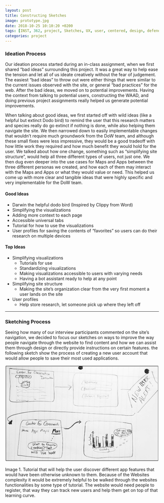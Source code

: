 ```yaml
---
layout: post
title: Constructing Sketches
image: prototype.jpg
date: 2018-10-25 10:10:20 +0200
tags: [INST, 362, project, Sketches, UX, user, centered, design, defenders, wildlife]
categories: project
---
```



### Ideation Process

Our ideation process started during an in-class assignment, when we first shared “bad ideas” surrounding this project. It was a great way to help ease the tension and let all of us ideate creatively without the fear of judgement. The easiest “bad ideas” to throw out were either things that were similar to the current issues observed with the site, or general “bad practices” for the web. After the bad ideas, we moved on to potential improvements. Having the context from talking to potential users, constructing the WAAD, and doing previous project assignments really helped us generate potential improvements. 

When talking about good ideas, we first started off with wild ideas (like a helpful but extinct Dodo bird) to remind the user that this research matters and species really do go extinct if nothing is done, while also helping them navigate the site. We then narrowed down to easily implementable changes that wouldn’t require much groundwork from the DoW team, and although these small fixes were less impressive, they would be a good tradeoff with how little work they required and how much benefit they would hold for the user. We talked about how one change, something such as “simplifying site structure”, would help all three different types of users, not just one. We then dug even deeper into the use cases for Maps and Apps between the three different personas we created, and how each of them may interact with the Maps and Apps or what they would value or need. This helped us come up with more clear and tangible ideas that were highly specific and very implementable for the DoW team.


#### Good Ideas
- Darwin the helpful dodo bird (Inspired by Clippy from Word)
- Simplifying the visualizations
- Adding more context to each page
- Accessible universal tabs  
- Tutorial for how to use the visualizations
- User profiles for saving the contents of “favorites” so users can do their research on multiple devices

#### Top Ideas
- Simplifying visualizations
  - Tutorials for use
  - Standardizing visualizations
  - Making visualizations accessible to users with varying needs
  - Having a bot assistant ready to help at any point
- Simplifying site structure
  - Making the site’s organization clear from the very first moment a user lands on the site
- User profiles
  - Help store research, let someone pick up where they left off
  
---------------------------------------------------------------------- 

### Sketching Process

Seeing how many of our interview participants commented on the site’s navigation, we decided to focus our sketches on ways to improve the way people navigate through the website to find content and how we can assist them through design or directly provide instructions on certain features. the following sketch show the process of creating a new user account that would allow people to save their most used applications.


<p align="center">
  <img src="https://raw.githubusercontent.com/BDubon/DoW/master/images/sketch%204.JPG" alt="Sketch of account creation process." title="Sketch of account creation process."/>
</p>

Image 1. Tutorial that will help the user discover different app features that would have been otherwise unknown to them. Because of the Websites complexity it would be extremely helpful to be walked through the websites functionalities by some type of tutorial. The website would need people to register, that way they can track new users and help them get on top of that learning curve.  

  
